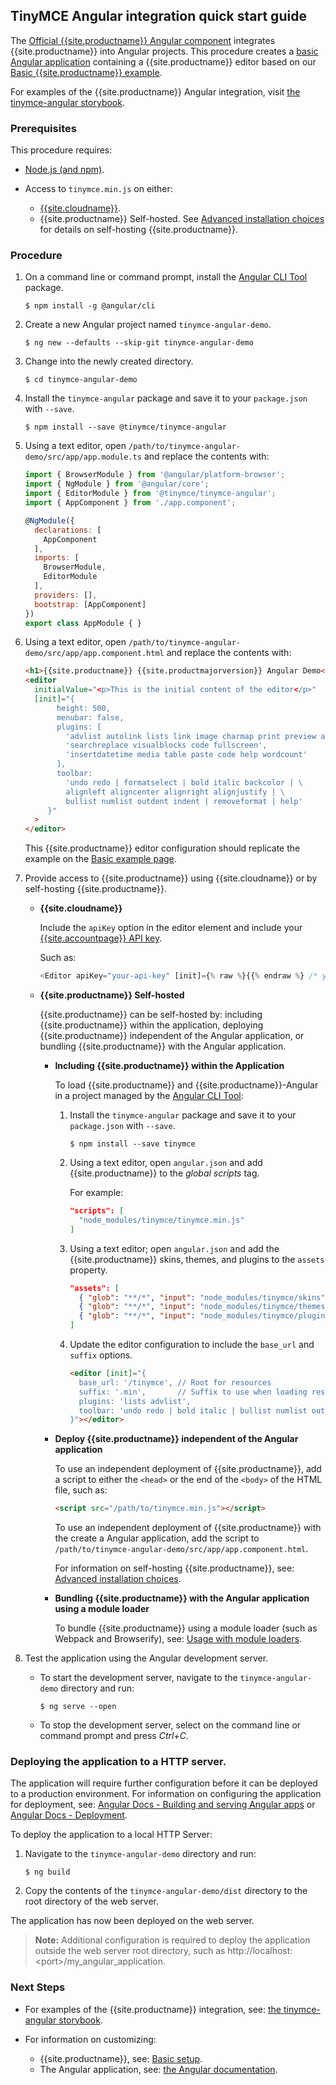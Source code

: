 ## TinyMCE Angular integration quick start guide

The [Official {{site.productname}} Angular component](https://github.com/tinymce/tinymce-angular) integrates {{site.productname}} into Angular projects.
This procedure creates a [basic Angular application](https://angular.io/guide/setup-local) containing a {{site.productname}} editor based on our [Basic {{site.productname}} example]({{site.baseurl}}/demo/basic-example/).

For examples of the {{site.productname}} Angular integration, visit [the tinymce-angular storybook](https://tinymce.github.io/tinymce-angular/).

### Prerequisites

This procedure requires:
* [Node.js (and npm)](https://nodejs.org/).
* Access to `tinymce.min.js` on either:

    * [{{site.cloudname}}]({{site.baseurl}}/cloud-deployment-guide/editor-and-features/).
    * {{site.productname}} Self-hosted. See [Advanced installation choices]({{site.baseurl}}/general-configuration-guide/advanced-install/) for details on self-hosting {{site.productname}}.

### Procedure

1. On a command line or command prompt, install the [Angular CLI Tool](https://angular.io/cli) package.

    ```
    $ npm install -g @angular/cli
    ```
2. Create a new Angular project named `tinymce-angular-demo`.

    ```
    $ ng new --defaults --skip-git tinymce-angular-demo
    ```
3. Change into the newly created directory.

    ```
    $ cd tinymce-angular-demo
    ```
4. Install the `tinymce-angular` package and save it to your `package.json` with `--save`.

    ```
    $ npm install --save @tinymce/tinymce-angular
    ```
5. Using a text editor, open `/path/to/tinymce-angular-demo/src/app/app.module.ts` and replace the contents with:

    ```js
    import { BrowserModule } from '@angular/platform-browser';
    import { NgModule } from '@angular/core';
    import { EditorModule } from '@tinymce/tinymce-angular';
    import { AppComponent } from './app.component';

    @NgModule({
      declarations: [
        AppComponent
      ],
      imports: [
        BrowserModule,
        EditorModule
      ],
      providers: [],
      bootstrap: [AppComponent]
    })
    export class AppModule { }
    ```

6. Using a text editor, open `/path/to/tinymce-angular-demo/src/app/app.component.html` and replace the contents with:

    ```html
    <h1>{{site.productname}} {{site.productmajorversion}} Angular Demo</h1>
    <editor
      initialValue="<p>This is the initial content of the editor</p>"
      [init]="{
           height: 500,
           menubar: false,
           plugins: [
             'advlist autolink lists link image charmap print preview anchor',
             'searchreplace visualblocks code fullscreen',
             'insertdatetime media table paste code help wordcount'
           ],
           toolbar:
             'undo redo | formatselect | bold italic backcolor | \
             alignleft aligncenter alignright alignjustify | \
             bullist numlist outdent indent | removeformat | help'
         }"
      >
    </editor>
    ```
    This {{site.productname}} editor configuration should replicate the example on the [Basic example page]({{site.baseurl}}/demo/basic-example/).
7. Provide access to {{site.productname}} using {{site.cloudname}} or by self-hosting {{site.productname}}.

    * **{{site.cloudname}}**

        Include the `apiKey` option in the editor element and include your [{{site.accountpage}} API key]({{site.shared_baseurl}}/signup/).

        Such as:

        ```js
        <Editor apiKey="your-api-key" [init]={% raw %}{{% endraw %} /* your other settings */ {% raw %}}{% endraw %} />
        ```

    * **{{site.productname}} Self-hosted**

      {{site.productname}} can be self-hosted by: including {{site.productname}} within the application, deploying {{site.productname}} independent of the Angular application, or bundling {{site.productname}} with the Angular application.

      * **Including {{site.productname}} within the Application**

        To load {{site.productname}} and {{site.productname}}-Angular in a project managed by the [Angular CLI Tool](https://angular.io/cli):

        1. Install the `tinymce-angular` package and save it to your `package.json` with `--save`.

            ```
            $ npm install --save tinymce
            ```
        2. Using a text editor, open `angular.json` and add {{site.productname}} to the *global scripts* tag.

            For example:

            ```json
            "scripts": [
              "node_modules/tinymce/tinymce.min.js"
            ]
            ```
        3. Using a text editor; open `angular.json` and add the {{site.productname}} skins, themes, and plugins to the `assets` property.

            ```json
            "assets": [
              { "glob": "**/*", "input": "node_modules/tinymce/skins", "output": "/tinymce/skins/" },
              { "glob": "**/*", "input": "node_modules/tinymce/themes", "output": "/tinymce/themes/" },
              { "glob": "**/*", "input": "node_modules/tinymce/plugins", "output": "/tinymce/plugins/" }
            ]
            ```
        4. Update the editor configuration to include the `base_url` and `suffix` options.

            ```html
            <editor [init]="{
              base_url: '/tinymce', // Root for resources
              suffix: '.min',       // Suffix to use when loading resources
              plugins: 'lists advlist',
              toolbar: 'undo redo | bold italic | bullist numlist outdent indent'
            }"></editor>
            ```

      * **Deploy {{site.productname}} independent of the Angular application**

        To use an independent deployment of {{site.productname}}, add a script to either the `<head>` or the end of the `<body>` of the HTML file, such as:
        ```html
        <script src="/path/to/tinymce.min.js"></script>
        ```

        To use an independent deployment of {{site.productname}} with the create a Angular application, add the script to `/path/to/tinymce-angular-demo/src/app/app.component.html`.

        For information on self-hosting {{site.productname}}, see: [Advanced installation choices]({{site.baseurl}}/general-configuration-guide/advanced-install/).

      * **Bundling {{site.productname}} with the Angular application using a module loader**

        To bundle {{site.productname}} using a module loader (such as Webpack and Browserify), see: [Usage with module loaders]({{site.baseurl}}/advanced/usage-with-module-loaders/).

8. Test the application using the Angular development server.
    * To start the development server, navigate to the `tinymce-angular-demo` directory and run:

        ```
        $ ng serve --open
        ```

    * To stop the development server, select on the command line or command prompt and press _Ctrl+C_.

### Deploying the application to a HTTP server.
The application will require further configuration before it can be deployed to a production environment. For information on configuring the application for deployment, see: [Angular Docs - Building and serving Angular apps](https://angular.io/guide/build) or [Angular Docs - Deployment](https://angular.io/guide/deployment).

To deploy the application to a local HTTP Server:

1. Navigate to the `tinymce-angular-demo` directory and run:

    ```
    $ ng build
    ```

2. Copy the contents of the `tinymce-angular-demo/dist` directory to the root directory of the web server.

The application has now been deployed on the web server.

> **Note:** Additional configuration is required to deploy the application outside the web server root directory, such as http://localhost:&#60;port&#62;/my_angular_application.

### Next Steps

* For examples of the {{site.productname}} integration, see: [the tinymce-angular storybook](https://tinymce.github.io/tinymce-angular/).
* For information on customizing:

    * {{site.productname}}, see: [Basic setup]({{site.baseurl}}/general-configuration-guide/basic-setup/).
    * The Angular application, see: [the Angular documentation](https://angular.io/docs).
